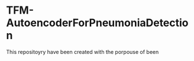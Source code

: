 # TFM-AutoencoderForPneumoniaDetection
This repositoyry have been created with the porpouse of been 

